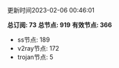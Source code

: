 更新时间2023-02-06 00:46:01

**总订阅: 73**
**总节点: 919**
**有效节点: 366**
- ss节点: 189
- v2ray节点: 172
- trojan节点: 5
